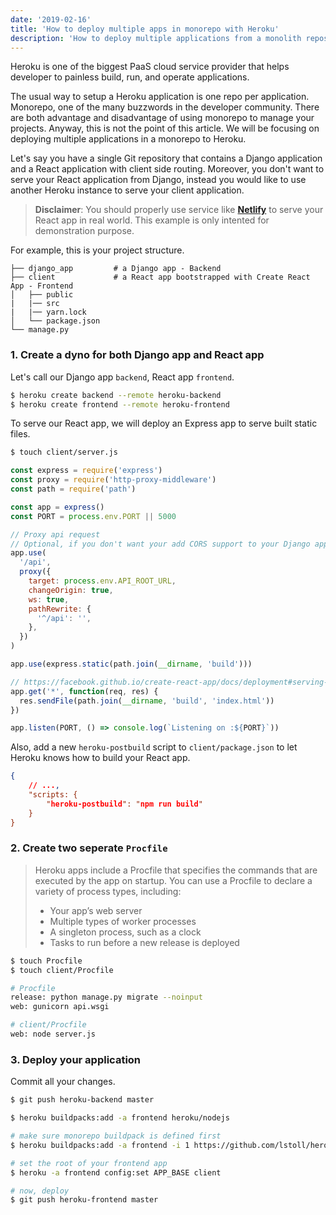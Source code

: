 ```yaml
---
date: '2019-02-16'
title: 'How to deploy multiple apps in monorepo with Heroku'
description: 'How to deploy multiple applications from a monolith repository with Heroku'
---
```


Heroku is one of the biggest PaaS cloud service provider that helps developer to painless build, run, and operate applications.

The usual way to setup a Heroku application is one repo per application. Monorepo, one of the many buzzwords in the developer community. There are both advantage and disadvantage of using monorepo to manage your projects. Anyway, this is not the point of this article. We will be focusing on deploying multiple applications in a monorepo to Heroku.

Let's say you have a single Git repository that contains a Django application and a React application with client side routing. Moreover, you don't want to serve your React application from Django, instead you would like to use another Heroku instance to serve your client application.

> **Disclaimer**: You should properly use service like [**Netlify**](https://www.netlify.com/) to serve your React app in real world. This example is only intented for demonstration purpose.

For example, this is your project structure.

```
├── django_app         # a Django app - Backend
├── client             # a React app bootstrapped with Create React App - Frontend
│   ├── public
|   |── src
|   |── yarn.lock
│   └── package.json
└── manage.py
```

### 1. Create a dyno for both Django app and React app

Let's call our Django app `backend`, React app `frontend`.

```sh
$ heroku create backend --remote heroku-backend
$ heroku create frontend --remote heroku-frontend
```

To serve our React app, we will deploy an Express app to serve built static files.

```sh
$ touch client/server.js
```

```js
const express = require('express')
const proxy = require('http-proxy-middleware')
const path = require('path')

const app = express()
const PORT = process.env.PORT || 5000

// Proxy api request
// Optional, if you don't want your add CORS support to your Django app
app.use(
  '/api',
  proxy({
    target: process.env.API_ROOT_URL,
    changeOrigin: true,
    ws: true,
    pathRewrite: {
      '^/api': '',
    },
  })
)

app.use(express.static(path.join(__dirname, 'build')))

// https://facebook.github.io/create-react-app/docs/deployment#serving-apps-with-client-side-routing
app.get('*', function(req, res) {
  res.sendFile(path.join(__dirname, 'build', 'index.html'))
})

app.listen(PORT, () => console.log(`Listening on :${PORT}`))
```

Also, add a new `heroku-postbuild` script to `client/package.json` to let Heroku knows how to build your React app.

```json
{
    // ...,
    "scripts: {
        "heroku-postbuild": "npm run build"
    }
}
```

### 2. Create two seperate `Procfile`

> Heroku apps include a Procfile that specifies the commands that are executed by the app on startup. You can use a Procfile to declare a variety of process types, including:
>
> - Your app’s web server
> - Multiple types of worker processes
> - A singleton process, such as a clock
> - Tasks to run before a new release is deployed

```sh
$ touch Procfile
$ touch client/Procfile
```

```sh
# Procfile
release: python manage.py migrate --noinput
web: gunicorn api.wsgi
```

```sh
# client/Procfile
web: node server.js
```

### 3. Deploy your application

Commit all your changes.

```sh
$ git push heroku-backend master
```

```sh
$ heroku buildpacks:add -a frontend heroku/nodejs

# make sure monorepo buildpack is defined first
$ heroku buildpacks:add -a frontend -i 1 https://github.com/lstoll/heroku-buildpack-monorepo

# set the root of your frontend app
$ heroku -a frontend config:set APP_BASE client

# now, deploy
$ git push heroku-frontend master
```
